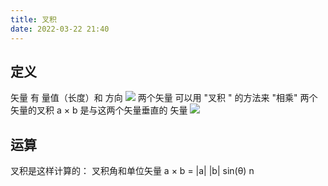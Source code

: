 ```yaml
---
title: 叉积
date: 2022-03-22 21:40
---
```

## 定义
矢量 有 量值（长度）和 方向
![](./_image/2022-03-22/2022-03-22-21-47-55@2x.jpg)
两个矢量 可以用 "叉积 " 的方法来 "相乘"
两个矢量的叉积 a × b 是与这两个矢量垂直的 矢量
![](./_image/2022-03-22/2022-03-22-21-47-19@2x.jpg)
## 运算
叉积是这样计算的：
叉积角和单位矢量
a × b = |a| |b| sin(θ) n